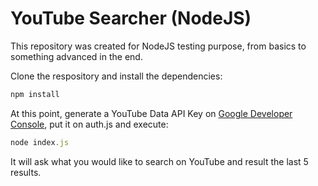 # YouTube Searcher (NodeJS)
This repository was created for NodeJS testing purpose, from basics to something advanced in the end.

Clone the respository and install the dependencies:

```javascript
npm install
```

At this point, generate a YouTube Data API Key on [Google Developer Console](https://console.developers.google.com/apis), put it on auth.js and execute:

```javascript
node index.js
```

It will ask what you would like to search on YouTube and result the last 5 results.
